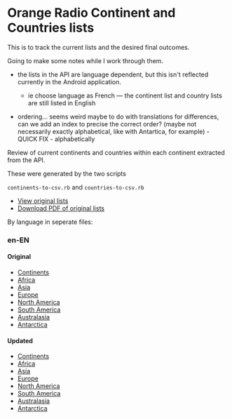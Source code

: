 # Orange Radio Continent and Countries lists

This is to track the current lists and the desired final outcomes.

Going to make some notes while I work through them.

- the lists in the API are language dependent, but this isn't reflected currently in the Android application.
  - ie choose language as French
  — the continent list and country lists are still listed in English

- ordering... seems weird maybe to do with translations for differences, can we add an index to precise the correct order? (maybe not necessarily exactly alphabetical, like with Antartica, for example) - QUICK FIX - alphabetically

Review of current continents and countries within each continent extracted from the API.

These were generated by the two scripts

`continents-to-csv.rb` and `countries-to-csv.rb`

- [View original lists](full-list.md)
- [Download PDF of original lists](full-list.pdf)

By language in seperate files:

### en-EN

#### Original

- [Continents](original/en-EN/continents.md)
- [Africa](original/en-EN/africa.md)
- [Asia](original/en-EN/asia.md)
- [Europe](original/en-EN/europe.md)
- [North America](original/en-EN/north-america.md)
- [South America](original/en-EN/south-america.md)
- [Australasia](original/en-EN/australasia.md)
- [Antarctica](original/en-EN/antarctica.md)

#### Updated

- [Continents](updated/en-EN/continents.md)
- [Africa](updated/en-EN/africa.md)
- [Asia](updated/en-EN/asia.md)
- [Europe](updated/en-EN/europe.md)
- [North America](updated/en-EN/north-america.md)
- [South America](updated/en-EN/south-america.md)
- [Australasia](updated/en-EN/australasia.md)
- [Antarctica](updated/en-EN/antarctica.md)
